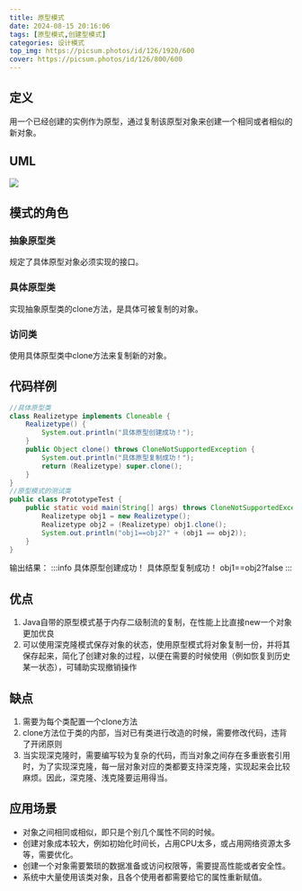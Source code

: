 ```yaml
---
title: 原型模式
date: 2024-08-15 20:16:06
tags: [原型模式,创建型模式]
categories: 设计模式
top_img: https://picsum.photos/id/126/1920/600
cover: https://picsum.photos/id/126/800/600
---
```



## 定义
用一个已经创建的实例作为原型，通过复制该原型对象来创建一个相同或者相似的新对象。
## UML
![](/img/designMode/yuque_prototype.jpg)
## 模式的角色
### 抽象原型类
规定了具体原型对象必须实现的接口。
### 具体原型类
实现抽象原型类的clone方法，是具体可被复制的对象。
### 访问类
使用具体原型类中clone方法来复制新的对象。

## 代码样例
```java
//具体原型类
class Realizetype implements Cloneable {
    Realizetype() {
        System.out.println("具体原型创建成功！");
    }
    public Object clone() throws CloneNotSupportedException {
        System.out.println("具体原型复制成功！");
        return (Realizetype) super.clone();
    }
}
//原型模式的测试类
public class PrototypeTest {
    public static void main(String[] args) throws CloneNotSupportedException {
        Realizetype obj1 = new Realizetype();
        Realizetype obj2 = (Realizetype) obj1.clone();
        System.out.println("obj1==obj2?" + (obj1 == obj2));
    }
}
```
输出结果：
:::info
具体原型创建成功！
具体原型复制成功！
obj1==obj2?false
:::
## 优点

1. Java自带的原型模式基于内存二级制流的复制，在性能上比直接new一个对象更加优良
2. 可以使用深克隆模式保存对象的状态，使用原型模式将对象复制一份，并将其保存起来，简化了创建对象的过程，以便在需要的时候使用（例如恢复到历史某一状态），可辅助实现撤销操作
## 缺点

1. 需要为每个类配置一个clone方法
2. clone方法位于类的内部，当对已有类进行改造的时候，需要修改代码，违背了开闭原则
3. 当实现深克隆时，需要编写较为复杂的代码，而当对象之间存在多重嵌套引用时，为了实现深克隆，每一层对象对应的类都要支持深克隆，实现起来会比较麻烦。因此，深克隆、浅克隆要运用得当。
## 应用场景

- 对象之间相同或相似，即只是个别几个属性不同的时候。
- 创建对象成本较大，例如初始化时间长，占用CPU太多，或占用网络资源太多等，需要优化。
- 创建一个对象需要繁琐的数据准备或访问权限等，需要提高性能或者安全性。
- 系统中大量使用该类对象，且各个使用者都需要给它的属性重新赋值。
